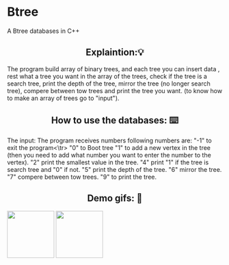 # Btree
A Btree databases in C++

<h2 align="center"> Explaintion:💡</h2>
The program build array of binary trees, and each tree you can insert data , rest what a tree you want in the array of the trees, check if the tree is a search tree, print the depth of the tree, mirror the tree (no longer search tree), compere between tow trees and print the tree you want.
(to know how to make an array of trees go to "input").

<h2 align="center"> How to use the databases: ⌨️ </h2>
The input:
The program receives numbers following numbers are:

<tr>"-1" to exit the program<\tr>
"0" to Boot tree
"1" to add a new vertex in the tree (then you need to add what number you want to enter the number to the vertex).
"2" print the smallest value in the tree.
"4" print "1" if the tree is search tree and "0" if not.
"5" print the depth of the tree.
"6" mirror the tree.
"7" compere between tow trees.
"9" to print the tree.

<h2 align="center"> Demo gifs: 🧐 </h2>

<img align="center" src="https://media.giphy.com/media/wwaUhAYqfCZG8pPGL0/giphy.gif" width="110">

<img align="center" src="https://media.giphy.com/media/dUve5HFgu3UtJExQie/giphy.gif" width="110">


